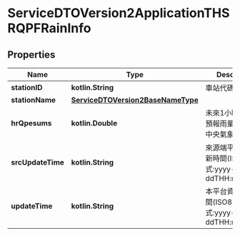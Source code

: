 
# ServiceDTOVersion2ApplicationTHSRQPFRainInfo

## Properties
Name | Type | Description | Notes
------------ | ------------- | ------------- | -------------
**stationID** | **kotlin.String** | 車站代碼 | 
**stationName** | [**ServiceDTOVersion2BaseNameType**](ServiceDTOVersion2BaseNameType.md) |  |  [optional]
**hrQpesums** | **kotlin.Double** | 未來1小時定量降水預報雨量(資料來源:中央氣象局) | 
**srcUpdateTime** | **kotlin.String** | 來源端平台資料更新時間(ISO8601格式:yyyy-MM-ddTHH:mm:sszzz) | 
**updateTime** | **kotlin.String** | 本平台資料更新時間(ISO8601格式:yyyy-MM-ddTHH:mm:sszzz) | 



